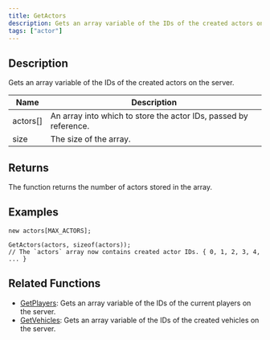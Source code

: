 ```yaml
---
title: GetActors
description: Gets an array variable of the IDs of the created actors on the server.
tags: ["actor"]
---
```


<VersionWarn version='omp v1.1.0.2612' />

## Description

Gets an array variable of the IDs of the created actors on the server.

| Name          | Description                                                        |
| ------------- | ------------------------------------------------------------------ |
| actors[]      | An array into which to store the actor IDs, passed by reference. |
| size          | The size of the array.                                             |

## Returns

The function returns the number of actors stored in the array.

## Examples

```pawn
new actors[MAX_ACTORS];

GetActors(actors, sizeof(actors));
// The `actors` array now contains created actor IDs. { 0, 1, 2, 3, 4, ... }
```

## Related Functions

- [GetPlayers](GetPlayers): Gets an array variable of the IDs of the current players on the server.
- [GetVehicles](GetVehicles): Gets an array variable of the IDs of the created vehicles on the server.
